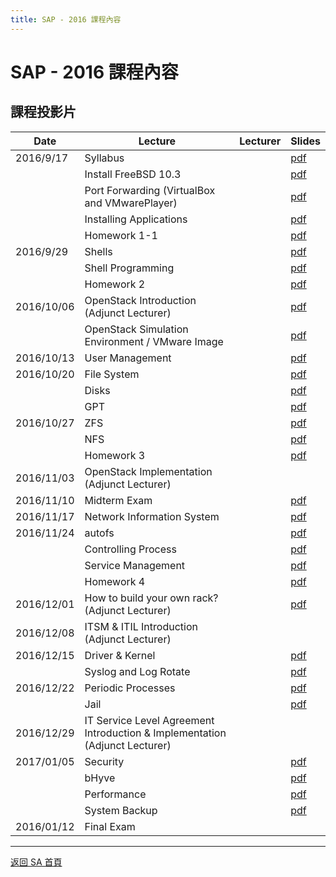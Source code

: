 ```yaml
---
title: SAP - 2016 課程內容
---
```


# SAP - 2016 課程內容

## 課程投影片

| Date       | Lecture                                                                     | Lecturer | Slides                                                               |
| ---------- | --------------------------------------------------------------------------- | -------- | -------------------------------------------------------------------- |
| 2016/9/17  | Syllabus                                                                    |          | [pdf](/sa/2016/105SA_syllabus.pdf)                                     |
|            | Install FreeBSD 10.3                                                        |          | [pdf](/sa/2016/01-Install_FreeBSD10.3.pdf)                             |
|            | Port Forwarding (VirtualBox and VMwarePlayer)                               |          | [pdf](/sa/2016/Port_Forwarding_VirtualBox_VMwarePlayer.pdf)            |
|            | Installing Applications                                                     |          | [pdf](/sa/2016/Installing_Applications.pdf)                            |
|            | Homework 1-1                                                                |          | [pdf](/sa/2016/Hw1-1_spec.pdf)                                         |
| 2016/9/29  | Shells                                                                      |          | [pdf](/sa/2016/Shells.pdf)                                             |
|            | Shell Programming                                                           |          | [pdf](/sa/2016/ShellProgramming.pdf)                                   |
|            | Homework 2                                                                  |          | [pdf](/sa/2016/HW2.pdf)                                                |
| 2016/10/06 | OpenStack Introduction (Adjunct Lecturer)                                   |          | [pdf](/sa/2016/OpenStack_Introduction.pdf)                             |
|            | OpenStack Simulation Environment / VMware Image                             |          | [pdf](https://drive.google.com/open?id=0BxWlOhX0WI3UNEFmdkNTT0FnLU0) |
| 2016/10/13 | User Management                                                             |          | [pdf](/sa/2016/User_Management_16101301.pdf)                           |
| 2016/10/20 | File System                                                                 |          | [pdf](/sa/2016/SAP2016_FileSystem.pdf)                                 |
|            | Disks                                                                       |          | [pdf](/sa/2016/SAP2016_Disks.pdf)                                      |
|            | GPT                                                                         |          | [pdf](/sa/2016/SAP2016_GPT.pdf)                                        |
| 2016/10/27 | ZFS                                                                         |          | [pdf](/sa/2016/SAP2016_ZFS.pdf)                                        |
|            | NFS                                                                         |          | [pdf](/sa/2016/SAP2016_NFS.pdf)                                        |
|            | Homework 3                                                                  |          | [pdf](/sa/2016/SAP2016_HW3.pdf)                                        |
| 2016/11/03 | OpenStack Implementation (Adjunct Lecturer)                                 |          |                                                                      |
| 2016/11/10 | Midterm Exam                                                                |          | [pdf](/sa/2016/SAP2016_MidExam.pdf)                                    |
| 2016/11/17 | Network Information System                                                  |          | [pdf](/sa/2016/SAP2016_NIS.pdf)                                        |
| 2016/11/24 | autofs                                                                      |          | [pdf](/sa/2016/SAP2016_autofs.pdf)                                     |
|            | Controlling Process                                                         |          | [pdf](/sa/2016/SAP2016_Controlling_Process.pdf)                        |
|            | Service Management                                                          |          | [pdf](/sa/2016/SAP2016_Service_Management.pdf)                         |
|            | Homework 4                                                                  |          | [pdf](/sa/2016/SAP2016_HW4.pdf)                                        |
| 2016/12/01 | How to build your own rack? (Adjunct Lecturer)                              |          | [pdf](/sa/2016/Overview_of_DevOps_20161201.pdf)                        |
| 2016/12/08 | ITSM & ITIL Introduction (Adjunct Lecturer)                                 |          |                                                                      |
| 2016/12/15 | Driver & Kernel                                                             |          | [pdf](/sa/2016/SAP2016_Driver_and_Kernel.pdf)                          |
|            | Syslog and Log Rotate                                                       |          | [pdf](/sa/2016/SAP2016_Syslog_and_LogRotate.pdf)                       |
| 2016/12/22 | Periodic Processes                                                          |          | [pdf](/sa/2016/SAP2016_Periodic_Processes.pdf)                         |
|            | Jail                                                                        |          | [pdf](/sa/2016/SAP2016_Jail.pdf)                                       |
| 2016/12/29 | IT Service Level Agreement Introduction & Implementation (Adjunct Lecturer) |          |                                                                      |
| 2017/01/05 | Security                                                                    |          | [pdf](/sa/2016/SAP2016_Security.pdf)                                   |
|            | bHyve                                                                       |          | [pdf](/sa/2016/SAP2016_bHyve.pdf)                                      |
|            | Performance                                                                 |          | [pdf](/sa/2016/SAP2016_Performance.pdf)                                |
|            | System Backup                                                               |          | [pdf](/sa/2016/SAP2016_Backups.pdf)                                    |
| 2016/01/12 | Final Exam                                                                  |          |                                                                      |

---

[返回 SA 首頁](/sa/)
